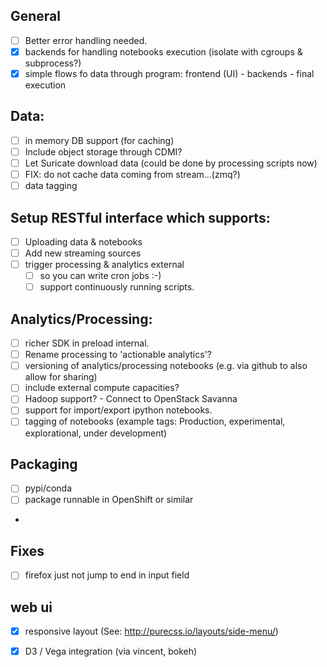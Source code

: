## General
- [ ] Better error handling needed.
- [x] backends for handling notebooks execution (isolate with cgroups & subprocess?)
- [x] simple flows fo data through program: frontend (UI) - backends - final execution

## Data:
- [ ] in memory DB support (for caching)
- [ ] Include object storage through CDMI?
- [ ] Let Suricate download data (could be done by processing scripts now)
- [ ] FIX: do not cache data coming from stream...(zmq?)
- [ ] data tagging

## Setup RESTful interface which supports:
- [ ] Uploading data & notebooks
- [ ] Add new streaming sources
- [ ] trigger processing & analytics external
   - [ ] so you can write cron jobs :-)
   - [ ] support continuously running scripts.

## Analytics/Processing:
- [ ] richer SDK in preload internal.
- [ ] Rename processing to 'actionable analytics'?
- [ ] versioning of analytics/processing notebooks (e.g. via github to also allow for sharing)
- [ ] include external compute capacities?
- [ ] Hadoop support? - Connect to OpenStack Savanna
- [ ] support for import/export ipython notebooks.
- [ ] tagging of notebooks (example tags: Production, experimental, explorational, under development)

## Packaging
- [ ] pypi/conda
- [ ] package runnable in OpenShift or similar
- 
## Fixes
- [ ] firefox just not jump to end in input field

## web ui
- [x] responsive layout (See: http://purecss.io/layouts/side-menu/)
- [x] D3 / Vega integration (via vincent, bokeh)

